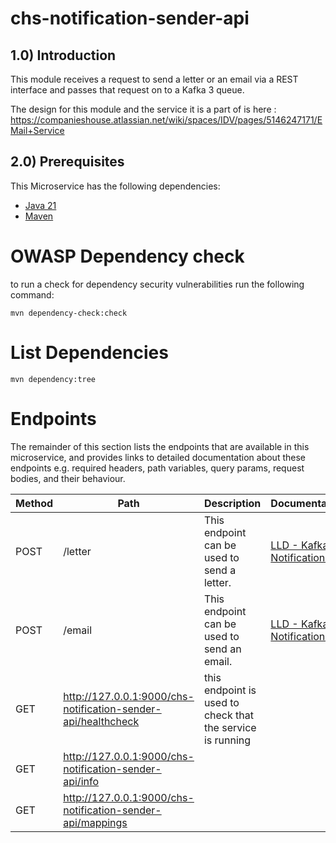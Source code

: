 # chs-notification-sender-api

## 1.0) Introduction

This module receives a request to send a letter or an email via a REST interface and passes that request on to a Kafka 3
queue.

The design for this module and the service it is a part of is
here : https://companieshouse.atlassian.net/wiki/spaces/IDV/pages/5146247171/EMail+Service

## 2.0) Prerequisites

This Microservice has the following dependencies:

- [Java 21](https://www.oracle.com/java/technologies/downloads/#java21)
- [Maven](https://maven.apache.org/download.cgi)

# OWASP Dependency check

to run a check for dependency security vulnerabilities run the following command:

```shell
mvn dependency-check:check
```

# List Dependencies

```shell
mvn dependency:tree
```

# Endpoints

The remainder of this section lists the endpoints that are available in this microservice, and provides links to
detailed documentation about these endpoints e.g. required headers, path variables, query params, request bodies, and
their behaviour.

| Method | Path                                    | Description                                                | Documentation                                                                                                                                              |
|--------|-----------------------------------------|------------------------------------------------------------|------------------------------------------------------------------------------------------------------------------------------------------------------------|
| POST   | /letter                                 | This endpoint can be used to send a letter.                | [LLD - Kafka3 Notification API](https://companieshouse.atlassian.net/wiki/spaces/IDV/pages/5162008722/Kafka3+Notification+API+chs-notification-sender-api) |
| POST   | /email                                  | This endpoint can be used to send an email.                | [LLD - Kafka3 Notification API](https://companieshouse.atlassian.net/wiki/spaces/IDV/pages/5162008722/Kafka3+Notification+API+chs-notification-sender-api) |
| GET    | http://127.0.0.1:9000/chs-notification-sender-api/healthcheck   | this endpoint is used to check that the service is running |                                                                                                                                                            |
| GET    | http://127.0.0.1:9000/chs-notification-sender-api/info     |                                                            |                                                                                                                                                            |
| GET    | http://127.0.0.1:9000/chs-notification-sender-api/mappings |                                                            |                                                                                                                                                            |
